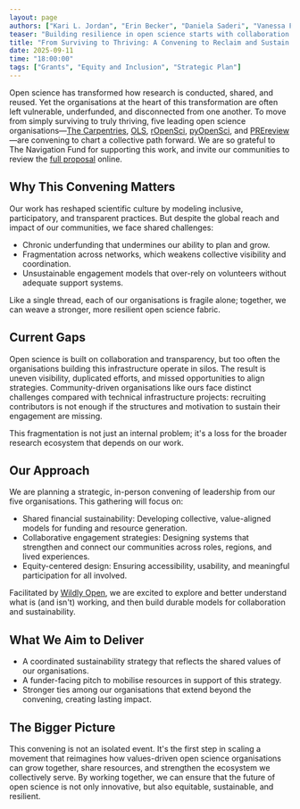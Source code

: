 ```yaml
---  
layout: page  
authors: ["Kari L. Jordan", "Erin Becker", "Daniela Saderi", "Vanessa Fairhurst", "Patricia Herterich", "Noam Ross", "Yanina Bellini Saibene", "Leah Wasser", "Yo Yehudi"]  
teaser: "Building resilience in open science starts with collaboration."  
title: "From Surviving to Thriving: A Convening to Reclaim and Sustain Open Science Communities"  
date: 2025-09-11  
time: "18:00:00"  
tags: ["Grants", "Equity and Inclusion", "Strategic Plan"]  
---  
```


Open science has transformed how research is conducted, shared, and reused. Yet the organisations at the heart of this transformation are often left vulnerable, underfunded, and disconnected from one another. To move from simply surviving to truly thriving, five leading open science organisations—[The Carpentries](/), [OLS](https://we-are-ols.org/), [rOpenSci](https://ropensci.org/), [pyOpenSci](https://www.pyopensci.org/), and [PREreview](https://prereview.org/)—are convening to chart a collective path forward. We are so grateful to The Navigation Fund for supporting this work, and invite our communities to review the [full proposal](https://commons.datacite.org/doi.org/10.71707/qttn-3j47) online.

## Why This Convening Matters

Our work has reshaped scientific culture by modeling inclusive, participatory, and transparent practices. But despite the global reach and impact of our communities, we face shared challenges:

* Chronic underfunding that undermines our ability to plan and grow.  
* Fragmentation across networks, which weakens collective visibility and coordination.  
* Unsustainable engagement models that over-rely on volunteers without adequate support systems.

Like a single thread, each of our organisations is fragile alone; together, we can weave a stronger, more resilient open science fabric.

## Current Gaps

Open science is built on collaboration and transparency, but too often the organisations building this infrastructure operate in silos. The result is uneven visibility, duplicated efforts, and missed opportunities to align strategies. Community-driven organisations like ours face distinct challenges compared with technical infrastructure projects: recruiting contributors is not enough if the structures and motivation to sustain their engagement are missing.

This fragmentation is not just an internal problem; it's a loss for the broader research ecosystem that depends on our work.

## Our Approach

We are planning a strategic, in-person convening of leadership from our five organisations. This gathering will focus on:

* Shared financial sustainability: Developing collective, value-aligned models for funding and resource generation.  
* Collaborative engagement strategies: Designing systems that strengthen and connect our communities across roles, regions, and lived experiences.  
* Equity-centered design: Ensuring accessibility, usability, and meaningful participation for all involved.

Facilitated by [Wildly Open](https://wildlyopen.com/), we are excited to explore and better understand what is (and isn't) working, and then build durable models for collaboration and sustainability.

## What We Aim to Deliver

* A coordinated sustainability strategy that reflects the shared values of our organisations.  
* A funder-facing pitch to mobilise resources in support of this strategy.  
* Stronger ties among our organisations that extend beyond the convening, creating lasting impact.

## The Bigger Picture

This convening is not an isolated event. It's the first step in scaling a movement that reimagines how values-driven open science organisations can grow together, share resources, and strengthen the ecosystem we collectively serve. By working together, we can ensure that the future of open science is not only innovative, but also equitable, sustainable, and resilient.   